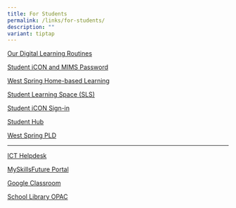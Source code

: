 ```yaml
---
title: For Students
permalink: /links/for-students/
description: ""
variant: tiptap
---
```

<p><a href="/files/2024_WSSS_Digital_Learning_Routines_1.pdf" rel="noopener nofollow" target="_blank">Our Digital Learning Routines</a>
</p>
<p><a href="/students/permalink/mims" rel="noopener noreferrer nofollow" target="_blank">Student iCON and MIMS Password</a>
</p>
<p><a href="https://sites.google.com/moe.edu.sg/wsssbl/home" rel="noopener noreferrer nofollow" target="_blank">West Spring Home-based Learning</a>
</p>
<p><a href="https://www.learning.moe.edu.sg/sls/index.html" rel="noopener noreferrer nofollow" target="_blank">Student Learning Space (SLS)</a>
</p>
<p><a href="https://workspace.google.com/dashboard" rel="noopener noreferrer nofollow" target="_blank">Student iCON Sign-in</a>
</p>
<p><a href="https://nurture.edmension.com/" rel="noopener noreferrer nofollow" target="_blank">Student Hub</a>
</p>
<p><a href="https://sites.google.com/moe.edu.sg/wssspdlp/home" rel="noopener noreferrer nofollow" target="_blank">West Spring PLD</a>
</p>
<hr>
<p><a href="https://tinyurl.com/pdlphelp" rel="noopener noreferrer nofollow" target="_blank">ICT Helpdesk</a>
</p>
<p><a href="https://www.myskillsfuture.gov.sg/content/student/en/secondary.html" rel="noopener noreferrer nofollow" target="_blank">MySkillsFuture Portal</a>
</p>
<p><a href="https://classroom.google.com/" rel="noopener noreferrer nofollow" target="_blank">Google Classroom</a>
</p>
<p><a href="https://schoolibrary.moe.edu.sg/westspringsec" rel="noopener noreferrer nofollow" target="_blank">School Library OPAC</a>
</p>